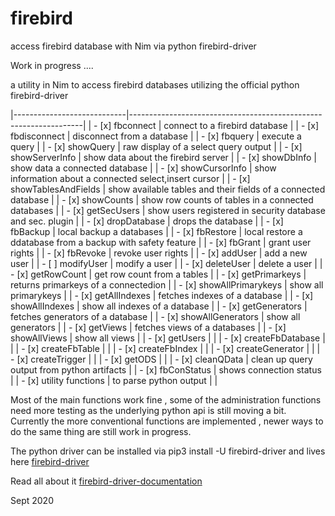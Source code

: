# firebird
access firebird database with Nim via python firebird-driver

Work in progress .... 

a utility in Nim to access firebird databases
utilizing the official python firebird-driver
         
|----------------------------|------------------------------------------------------------------|
|  - [x] fbconnect           | connect to a firebird database                                   |
|  - [x] fbdisconnect        | disconnect from a database                                       |
|  - [x] fbquery             | execute a query                                                  | 
|  - [x] showQuery           | raw display of a select query output                             |
|  - [x] showServerInfo      | show data about the firebird server                              |
|  - [x] showDbInfo          | show data a connected database                                   |
|  - [x] showCursorInfo      | show information about a connected select,insert cursor          |
|  - [x] showTablesAndFields | show available tables and their fields of a connected database   |
|  - [x] showCounts          | show row counts of tables in a connected databases               |
|  - [x] getSecUsers         | show users registered in security database and sec. plugin       |
|  - [x] dropDatabase        | drops the database                                               |
|  - [x] fbBackup            | local backup a databases                                         |
|  - [x] fbRestore           | local restore a ddatabase from a backup with safety feature      |
|  - [x] fbGrant             | grant user rights                                                |
|  - [x] fbRevoke            | revoke user rights                                               |
|  - [x] addUser             | add a new user                                                   |
|  - [ ] modifyUser          | modify a user                                                    |
|  - [x] deleteUser          | delete a user                                                    |
|  - [x] getRowCount         | get row count from a tables                                      |
|  - [x] getPrimarkeys       | returns primarkeys of a connectedion                             |
|  - [x] showAllPrimarykeys  | show all primarykeys                                             |
|  - [x] getAllIndexes       | fetches indexes of a database                                    |
|  - [x] showAllIndexes      | show all indexes of a database                                   |
|  - [x] getGenerators       | fetches generators of a database                                 |
|  - [x] showAllGenerators   | show all generators                                              |
|  - [x] getViews            | fetches views of a databases                                     |
|  - [x] showAllViews        | show all views                                                   |
|  - [x] getUsers            |                                                                  |
|  - [x] createFbDatabase    |                                                                  |
|  - [x] createFbTable       |                                                                  |
|  - [x] createFbIndex       |                                                                  |
|  - [x] createGenerator     |                                                                  |
|  - [x] createTrigger       |                                                                  |
|  - [x] getODS              |                                                                  |
|  - [x] cleanQData          | clean up query output from python artifacts                      |
|  - [x] fbConStatus         | shows connection status                                          |
|  - [x] utility functions   | to parse python output |                                         |


Most of the main functions work fine , some of the administration functions
need more testing as the underlying python api is still moving a bit.
Currently the more conventional functions are implemented , newer ways
to do the same thing are still work in progress.


The python driver can be installed via pip3 install -U firebird-driver
and lives here [firebird-driver](https://github.com/FirebirdSQL/python3-driver) 

Read all about it [firebird-driver-documentation](https://firebird-driver.readthedocs.io/en/latest/index.html)


Sept 2020


